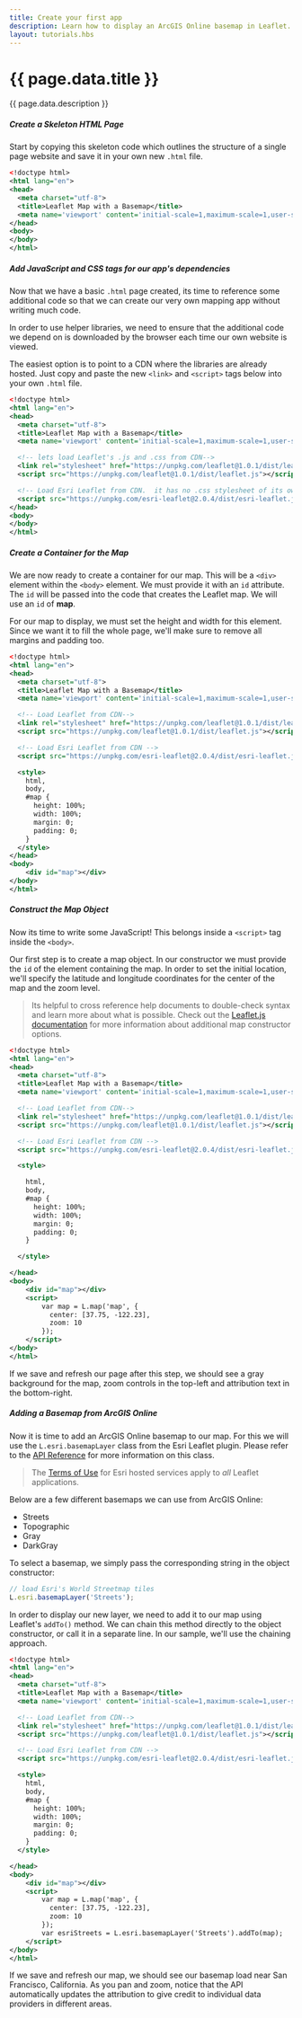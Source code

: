 ```yaml
---
title: Create your first app
description: Learn how to display an ArcGIS Online basemap in Leaflet.
layout: tutorials.hbs
---
```


# {{ page.data.title }}

{{ page.data.description }}

##### Create a Skeleton HTML Page

Start by copying this skeleton code which outlines the structure of a single page website and save it in your own new `.html` file.

```xml
<!doctype html>
<html lang="en">
<head>
  <meta charset="utf-8">
  <title>Leaflet Map with a Basemap</title>
  <meta name='viewport' content='initial-scale=1,maximum-scale=1,user-scalable=no' />
</head>
<body>
</body>
</html>
```

##### Add JavaScript and CSS tags for our app's dependencies

Now that we have a basic `.html` page created, its time to reference some additional code so that we can create our very own mapping app without writing much code.

In order to use helper libraries, we need to ensure that the additional code we depend on is downloaded by the browser each time our own website is viewed.

The easiest option is to point to a CDN where the libraries are already hosted.  Just copy and paste the new `<link>` and `<script>` tags below into your own `.html` file.

```xml
<!doctype html>
<html lang="en">
<head>
  <meta charset="utf-8">
  <title>Leaflet Map with a Basemap</title>
  <meta name='viewport' content='initial-scale=1,maximum-scale=1,user-scalable=no' />

  <!-- lets load Leaflet's .js and .css from CDN-->
  <link rel="stylesheet" href="https://unpkg.com/leaflet@1.0.1/dist/leaflet.css" />
  <script src="https://unpkg.com/leaflet@1.0.1/dist/leaflet.js"></script>

  <!-- Load Esri Leaflet from CDN.  it has no .css stylesheet of its own, only .js -->
  <script src="https://unpkg.com/esri-leaflet@2.0.4/dist/esri-leaflet.js"></script>
</head>
<body>
</body>
</html>
```

##### Create a Container for the Map

We are now ready to create a container for our map.  This will be a  `<div>`  element within the  `<body>`  element.  We must provide it with an `id` attribute.  The `id` will be passed into the code that creates the Leaflet map.  We will use an `id` of **map**.

For our map to display, we must set the height and width for this element.  Since we want it to fill the whole page, we'll make sure to remove all margins and padding too.

```xml
<!doctype html>
<html lang="en">
<head>
  <meta charset="utf-8">
  <title>Leaflet Map with a Basemap</title>
  <meta name='viewport' content='initial-scale=1,maximum-scale=1,user-scalable=no' />

  <!-- Load Leaflet from CDN-->
  <link rel="stylesheet" href="https://unpkg.com/leaflet@1.0.1/dist/leaflet.css" />
  <script src="https://unpkg.com/leaflet@1.0.1/dist/leaflet.js"></script>

  <!-- Load Esri Leaflet from CDN -->
  <script src="https://unpkg.com/esri-leaflet@2.0.4/dist/esri-leaflet.js"></script>

  <style>
    html,
    body,
    #map {
      height: 100%;
      width: 100%;
      margin: 0;
      padding: 0;
    }
  </style>
</head>
<body>
    <div id="map"></div>
</body>
</html>
```

##### Construct the Map Object

Now its time to write some JavaScript!  This belongs inside a `<script>` tag inside the `<body>`.

Our first step is to create a map object. In our constructor we must provide the `id` of the element containing the map.  In order to set the initial location, we'll specify the latitude and longitude coordinates for the center of the map and the zoom level.

> Its helpful to cross reference help documents to double-check syntax and learn more about what is possible.  Check out the [Leaflet.js documentation](http://leafletjs.com/reference.html#map-usage "Leaflet Map Object") for more information about additional map constructor options.

```xml
<!doctype html>
<html lang="en">
<head>
  <meta charset="utf-8">
  <title>Leaflet Map with a Basemap</title>
  <meta name='viewport' content='initial-scale=1,maximum-scale=1,user-scalable=no' />

  <!-- Load Leaflet from CDN-->
  <link rel="stylesheet" href="https://unpkg.com/leaflet@1.0.1/dist/leaflet.css" />
  <script src="https://unpkg.com/leaflet@1.0.1/dist/leaflet.js"></script>

  <!-- Load Esri Leaflet from CDN -->
  <script src="https://unpkg.com/esri-leaflet@2.0.4/dist/esri-leaflet.js"></script>

  <style>

    html,
    body,
    #map {
      height: 100%;
      width: 100%;
      margin: 0;
      padding: 0;
    }

  </style>

</head>
<body>
    <div id="map"></div>
    <script>
        var map = L.map('map', {
          center: [37.75, -122.23],
          zoom: 10
        });
    </script>
</body>
</html>
```

If we save and refresh our page after this step, we should see a gray background for the map, zoom controls in the top-left and attribution text in the bottom-right.

##### Adding a Basemap from ArcGIS Online

Now it is time to add an ArcGIS Online basemap to our map.  For this we will use the  `L.esri.basemapLayer`  class from the Esri Leaflet plugin.  Please refer to the [API Reference](http://esri.github.io/esri-leaflet/api-reference/layers/basemap-layer.html "ESRI Leaflet Reference") for more information on this class.

> The [Terms of Use](https://github.com/esri/esri-leaflet#terms) for Esri hosted services apply to *all* Leaflet applications.

Below are a few different basemaps we can use from ArcGIS Online:

- Streets
- Topographic
- Gray
- DarkGray

To select a basemap, we simply pass the corresponding string in the object constructor:

```js
// load Esri's World Streetmap tiles
L.esri.basemapLayer('Streets');
```

In order to display our new layer, we need to add it to our map using Leaflet's `addTo()` method.  We can chain this method directly to the object constructor, or call it in a separate line.  In our sample, we'll use the chaining approach.

```xml
<!doctype html>
<html lang="en">
<head>
  <meta charset="utf-8">
  <title>Leaflet Map with a Basemap</title>
  <meta name='viewport' content='initial-scale=1,maximum-scale=1,user-scalable=no' />

  <!-- Load Leaflet from CDN-->
  <link rel="stylesheet" href="https://unpkg.com/leaflet@1.0.1/dist/leaflet.css" />
  <script src="https://unpkg.com/leaflet@1.0.1/dist/leaflet.js"></script>

  <!-- Load Esri Leaflet from CDN -->
  <script src="https://unpkg.com/esri-leaflet@2.0.4/dist/esri-leaflet.js"></script>

  <style>
    html,
    body,
    #map {
      height: 100%;
      width: 100%;
      margin: 0;
      padding: 0;
    }
  </style>

</head>
<body>
    <div id="map"></div>
    <script>
        var map = L.map('map', {
          center: [37.75, -122.23],
          zoom: 10
        });
        var esriStreets = L.esri.basemapLayer('Streets').addTo(map);
    </script>
</body>
</html>
```

If we save and refresh our map, we should see our basemap load near San Francisco, California.  As you pan and zoom, notice that the API automatically updates the attribution to give credit to individual data providers in different areas.
